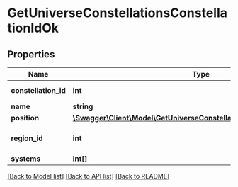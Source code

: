 # GetUniverseConstellationsConstellationIdOk

## Properties
Name | Type | Description | Notes
------------ | ------------- | ------------- | -------------
**constellation_id** | **int** | constellation_id integer | 
**name** | **string** | name string | 
**position** | [**\Swagger\Client\Model\GetUniverseConstellationsConstellationIdPosition**](GetUniverseConstellationsConstellationIdPosition.md) |  | 
**region_id** | **int** | The region this constellation is in | 
**systems** | **int[]** | systems array | 

[[Back to Model list]](../README.md#documentation-for-models) [[Back to API list]](../README.md#documentation-for-api-endpoints) [[Back to README]](../README.md)


